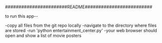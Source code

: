 #######################README#########################

to run this app--

-copy all files from the git repo locally
-navigate to the directory where files are stored
-run 'python entertainment_center.py'
-your web browser should open and show a list of movie posters

